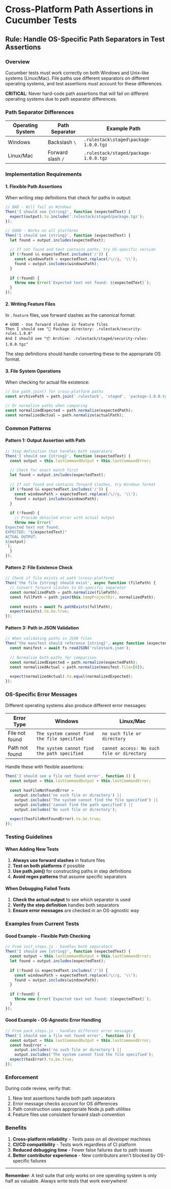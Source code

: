 # Cross-Platform Path Assertions in Cucumber Tests

## Rule: Handle OS-Specific Path Separators in Test Assertions

### Overview
Cucumber tests must work correctly on both Windows and Unix-like systems (Linux/Mac). File paths use different separators on different operating systems, and test assertions must account for these differences.

**CRITICAL**: Never hard-code path assertions that will fail on different operating systems due to path separator differences.

### Path Separator Differences

| Operating System | Path Separator | Example Path |
|-----------------|---------------|--------------|
| Windows | Backslash `\` | `.rulestack\staged\package-1.0.0.tgz` |
| Linux/Mac | Forward slash `/` | `.rulestack/staged/package-1.0.0.tgz` |

### Implementation Requirements

#### 1. Flexible Path Assertions
When writing step definitions that check for paths in output:

```javascript
// BAD - Will fail on Windows
Then('I should see {string}', function (expectedText) {
  expect(output).to.include('.rulestack/staged/package.tgz');
});

// GOOD - Works on all platforms
Then('I should see {string}', function (expectedText) {
  let found = output.includes(expectedText);
  
  // If not found and text contains paths, try OS-specific version
  if (!found && expectedText.includes('/')) {
    const windowsPath = expectedText.replace(/\//g, '\\');
    found = output.includes(windowsPath);
  }
  
  if (!found) {
    throw new Error(`Expected text not found: ${expectedText}`);
  }
});
```

#### 2. Writing Feature Files
In `.feature` files, use forward slashes as the canonical format:

```gherkin
# GOOD - Use forward slashes in feature files
Then I should see "📁 Package directory: .rulestack/security-rules.1.0.0"
And I should see "📦 Archive: .rulestack/staged/security-rules-1.0.0.tgz"
```

The step definitions should handle converting these to the appropriate OS format.

#### 3. File System Operations
When checking for actual file existence:

```javascript
// Use path.join() for cross-platform paths
const archivePath = path.join('.rulestack', 'staged', 'package-1.0.0.tgz');

// Or normalize paths when comparing
const normalizedExpected = path.normalize(expectedPath);
const normalizedActual = path.normalize(actualPath);
```

### Common Patterns

#### Pattern 1: Output Assertion with Path
```javascript
// Step definition that handles both separators
Then('I should see {string}', function (expectedText) {
  const output = this.lastCommandOutput + this.lastCommandError;
  
  // Check for exact match first
  let found = output.includes(expectedText);
  
  // If not found and contains forward slashes, try Windows format
  if (!found && expectedText.includes('/')) {
    const windowsPath = expectedText.replace(/\//g, '\\');
    found = output.includes(windowsPath);
  }
  
  if (!found) {
    // Provide detailed error with actual output
    throw new Error(`
Expected text not found.
EXPECTED: "${expectedText}"
ACTUAL OUTPUT:
${output}
`);
  }
});
```

#### Pattern 2: File Existence Check
```javascript
// Check if file exists at path (cross-platform)
Then('the file {string} should exist', async function (filePath) {
  // Convert forward slashes to OS-specific separator
  const normalizedPath = path.normalize(filePath);
  const fullPath = path.join(this.tempProjectDir, normalizedPath);
  
  const exists = await fs.pathExists(fullPath);
  expect(exists).to.be.true;
});
```

#### Pattern 3: Path in JSON Validation
```javascript
// When validating paths in JSON files
Then('the manifest should reference {string}', async function (expectedPath) {
  const manifest = await fs.readJSON('rulestack.json');
  
  // Normalize both paths for comparison
  const normalizedExpected = path.normalize(expectedPath);
  const normalizedActual = path.normalize(manifest.files[0]);
  
  expect(normalizedActual).to.equal(normalizedExpected);
});
```

### OS-Specific Error Messages

Different operating systems also produce different error messages:

| Error Type | Windows | Linux/Mac |
|-----------|---------|-----------|
| File not found | `The system cannot find the file specified` | `no such file or directory` |
| Path not found | `The system cannot find the path specified` | `cannot access: No such file or directory` |

Handle these with flexible assertions:

```javascript
Then('I should see a file not found error', function () {
  const output = this.lastCommandOutput + this.lastCommandError;
  
  const hasFileNotFoundError = 
    output.includes('no such file or directory') || 
    output.includes('The system cannot find the file specified') ||
    output.includes('cannot find the path specified') ||
    output.includes('No such file or directory');
    
  expect(hasFileNotFoundError).to.be.true;
});
```

### Testing Guidelines

#### When Adding New Tests
1. **Always use forward slashes** in feature files
2. **Test on both platforms** if possible
3. **Use path.join()** for constructing paths in step definitions
4. **Avoid regex patterns** that assume specific separators

#### When Debugging Failed Tests
1. **Check the actual output** to see which separator is used
2. **Verify the step definition** handles both separators
3. **Ensure error messages** are checked in an OS-agnostic way

### Examples from Current Tests

#### Good Example - Flexible Path Checking
```javascript
// From init_steps.js - handles both separators
Then('I should see {string}', function (expectedText) {
  const output = this.lastCommandOutput + this.lastCommandError;
  let found = output.includes(expectedText);
  
  if (!found && expectedText.includes('/')) {
    const windowsPath = expectedText.replace(/\//g, '\\');
    found = output.includes(windowsPath);
  }
  
  if (!found) {
    throw new Error(`Expected text not found: ${expectedText}`);
  }
});
```

#### Good Example - OS-Agnostic Error Handling
```javascript
// From pack_steps.js - handles different error messages
Then('I should see a file not found error', function () {
  const output = this.lastCommandOutput + this.lastCommandError;
  const hasError = 
    output.includes('no such file or directory') || 
    output.includes('The system cannot find the file specified');
  expect(hasError).to.be.true;
});
```

### Enforcement

During code review, verify that:
1. New test assertions handle both path separators
2. Error message checks account for OS differences
3. Path construction uses appropriate Node.js path utilities
4. Feature files use consistent forward slash convention

### Benefits

1. **Cross-platform reliability** - Tests pass on all developer machines
2. **CI/CD compatibility** - Tests work regardless of CI platform
3. **Reduced debugging time** - Fewer false failures due to path issues
4. **Better contributor experience** - New contributors aren't blocked by OS-specific failures

---

**Remember**: A test suite that only works on one operating system is only half as valuable. Always write tests that work everywhere!